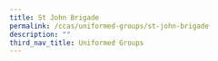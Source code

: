 ```yaml
---
title: St John Brigade
permalink: /ccas/uniformed-groups/st-john-brigade
description: ""
third_nav_title: Uniformed Groups
---
```

